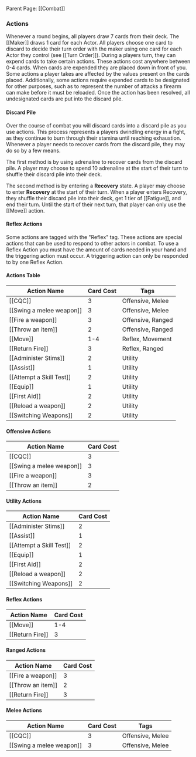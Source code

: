 Parent Page: [[Combat]]

### Actions
Whenever a round begins, all players draw 7 cards from their deck. The [[Maker]] draws 1 card for each Actor. All players choose one card to discard to decide their turn order with the maker using one card for each Actor they control (see [[Turn Order]]). During a players turn, they can expend cards to take certain actions. These actions cost anywhere between 0-4 cards. When cards are expended they are placed down in front of you. Some actions a player takes are affected by the values present on the cards placed. Additionally, some actions require expended cards to be designated for other purposes, such as to represent the number of attacks a firearm can make before it must be reloaded. Once the action has been resolved, all undesignated cards are put into the discard pile.

#### Discard Pile
Over the course of combat you will discard cards into a discard pile as you use actions. This process represents a players dwindling energy in a fight, as they continue to burn through their stamina until reaching exhaustion. Whenever a player needs to recover cards from the discard pile, they may do so by a few means. 

The first method is by using adrenaline to recover cards from the discard pile. A player may choose to spend 10 adrenaline at the start of their turn to shuffle their discard pile into their deck.

The second method is by entering a **Recovery** state. A player may choose to enter **Recovery** at the start of their turn. When a player enters Recovery, they shuffle their discard pile into their deck, get 1 tier of [[Fatigue]], and end their turn. Until the start of their next turn, that player can only use the [[Move]] action.


#### Reflex Actions
Some actions are tagged with the "Reflex" tag. These actions are special actions that can be used to respond to other actors in combat. To use a Reflex Action you must have the amount of cards needed in your hand and the triggering action must occur. A triggering action can only be responded to by one Reflex Action.

#### Actions Table

| Action Name              | Card Cost | Tags              |
| ------------------------ | --------- | ----------------- |
| [[CQC]]                  | 3         | Offensive, Melee  |
| [[Swing a melee weapon]] | 3         | Offensive, Melee  |
| [[Fire a weapon]]        | 3         | Offensive, Ranged |
| [[Throw an item]]        | 2         | Offensive, Ranged |
| [[Move]]                 | 1-4       | Reflex, Movement  |
| [[Return Fire]]          | 3         | Reflex, Ranged    |
| [[Administer Stims]]     | 2         | Utility           |
| [[Assist]]               | 1         | Utility           |
| [[Attempt a Skill Test]] | 2         | Utility           |
| [[Equip]]                | 1         | Utility           |
| [[First Aid]]            | 2         | Utility           |
| [[Reload a weapon]]      | 2         | Utility           |
| [[Switching Weapons]]    | 2         | Utility           |


#### Offensive Actions

| Action Name              | Card Cost |
| ------------------------ | --------- |
| [[CQC]]                  | 3         |
| [[Swing a melee weapon]] | 3         |
| [[Fire a weapon]]        | 3         |
| [[Throw an item]]        | 2         |

#### Utility Actions

| Action Name              | Card Cost |
| ------------------------ | --------- |
| [[Administer Stims]]     | 2         |
| [[Assist]]               | 1         |
| [[Attempt a Skill Test]] | 2         |
| [[Equip]]                | 1         |
| [[First Aid]]            | 2         |
| [[Reload a weapon]]      | 2         |
| [[Switching Weapons]]    | 2         |



#### Reflex Actions

| Action Name     | Card Cost |
| --------------- | --------- |
| [[Move]]        | 1-4       |
| [[Return Fire]] | 3         |
#### Ranged Actions
| Action Name       | Card Cost |
| ----------------- | --------- |
| [[Fire a weapon]] | 3         |
| [[Throw an item]] | 2         |
| [[Return Fire]]   | 3         |

#### Melee Actions
| Action Name              | Card Cost | Tags              |
| ------------------------ | --------- | ----------------- |
| [[CQC]]                  | 3         | Offensive, Melee  |
| [[Swing a melee weapon]] | 3         | Offensive, Melee  |